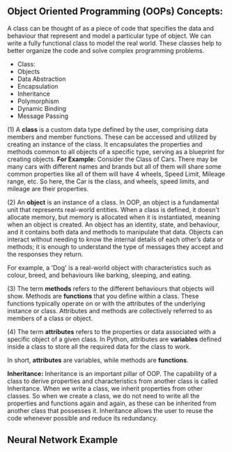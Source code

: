 ## Object Oriented Programming (OOPs) Concepts:
A class can be thought of as a piece of code that specifies the data and behaviour that represent and model a particular type of object. We can write a fully functional class to model the real world. These classes help to better organize the code and solve complex programming problems.

- Class: 
- Objects
- Data Abstraction 
- Encapsulation
- Inheritance
- Polymorphism
- Dynamic Binding
- Message Passing

(1) A __class__ is a custom data type defined by the user, comprising data members and member functions. These can be accessed and utilized by creating an instance of the class. It encapsulates the properties and methods common to all objects of a specific type, serving as a blueprint for creating objects. __For Example:__ Consider the Class of Cars. There may be many cars with different names and brands but all of them will share some common properties like all of them will have 4 wheels, Speed Limit, Mileage range, etc. So here, the Car is the class, and wheels, speed limits, and mileage are their properties.

(2) An __object__ is an instance of a class. In OOP, an object is a fundamental unit that represents real-world entities. When a class is defined, it doesn't allocate memory, but memory is allocated when it is instantiated, meaning when an object is created. An object has an identity, state, and behaviour, and it contains both data and methods to manipulate that data. Objects can interact without needing to know the internal details of each other’s data or methods; it is enough to understand the type of messages they accept and the responses they return.

For example, a 'Dog' is a real-world object with characteristics such as colour, breed, and behaviours like barking, sleeping, and eating.

(3) The term __methods__ refers to the different behaviours that objects will show. Methods are __functions__ that you define within a class. These functions typically operate on or with the attributes of the underlying instance or class. Attributes and methods are collectively referred to as members of a class or object.

(4) The term __attributes__ refers to the properties or data associated with a specific object of a given class. In Python, attributes are __variables__ defined inside a class to store all the required data for the class to work.

In short, __attributes__ are variables, while methods are __functions__.

__Inheritance:__ Inheritance is an important pillar of OOP. The capability of a class to derive properties and characteristics from another class is called Inheritance. When we write a class, we inherit properties from other classes. So when we create a class, we do not need to write all the properties and functions again and again, as these can be inherited from another class that possesses it. Inheritance allows the user to reuse the code whenever possible and reduce its redundancy.



## Neural Network Example


